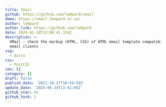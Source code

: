 ```yaml
---
title: Vmail
github: https://github.com/le0pard/vmail
demo: https://vmail.leopard.in.ua/
author: le0pard
author_link: https://github.com/le0pard
date: 2024-02-18T13:08:41.334Z
description: >-
  VMail - check the markup (HTML, CSS) of HTML email template compatibility with
  email clients
ssg:
  - Astro
css:
  - PostCSS
cms: []
category: []
draft: false
publish_date: '2021-10-27T10:59:59Z'
update_date: '2024-06-24T13:41:04Z'
github_star: 42
github_fork: 2
---
```

